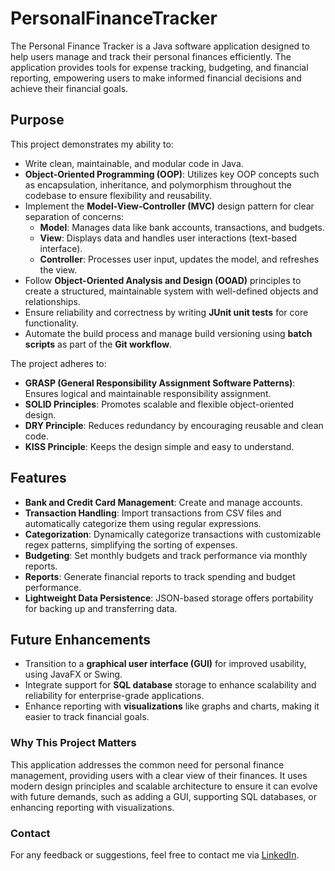 # PersonalFinanceTracker

The Personal Finance Tracker is a Java software application designed to help users manage and track their personal finances efficiently. The application provides tools for expense tracking, budgeting, and financial reporting, empowering users to make informed financial decisions and achieve their financial goals. 

## Purpose

This project demonstrates my ability to:

- Write clean, maintainable, and modular code in Java.
- **Object-Oriented Programming (OOP)**: Utilizes key OOP concepts such as encapsulation, inheritance, and polymorphism throughout the codebase to ensure flexibility and reusability.
- Implement the **Model-View-Controller (MVC)** design pattern for clear separation of concerns:
  - **Model**: Manages data like bank accounts, transactions, and budgets.
  - **View**: Displays data and handles user interactions (text-based interface).
  - **Controller**: Processes user input, updates the model, and refreshes the view.
- Follow **Object-Oriented Analysis and Design (OOAD)** principles to create a structured, maintainable system with well-defined objects and relationships. 
- Ensure reliability and correctness by writing **JUnit unit tests** for core functionality. 
- Automate the build process and manage build versioning using **batch scripts** as part of the **Git workflow**.

The project adheres to:
- **GRASP (General Responsibility Assignment Software Patterns)**: Ensures logical and maintainable responsibility assignment.
- **SOLID Principles**: Promotes scalable and flexible object-oriented design.
- **DRY Principle**: Reduces redundancy by encouraging reusable and clean code.
- **KISS Principle**: Keeps the design simple and easy to understand.

## Features

- **Bank and Credit Card Management**: Create and manage accounts.
- **Transaction Handling**: Import transactions from CSV files and automatically categorize them using regular expressions.
- **Categorization**: Dynamically categorize transactions with customizable regex patterns, simplifying the sorting of expenses.
- **Budgeting**: Set monthly budgets and track performance via monthly reports.
- **Reports**: Generate financial reports to track spending and budget performance.
- **Lightweight Data Persistence**: JSON-based storage offers portability for backing up and transferring data.

## Future Enhancements

- Transition to a **graphical user interface (GUI)** for improved usability, using JavaFX or Swing.
- Integrate support for **SQL database** storage to enhance scalability and reliability for enterprise-grade applications.
- Enhance reporting with **visualizations** like graphs and charts, making it easier to track financial goals.

### Why This Project Matters

This application addresses the common need for personal finance management, providing users with a clear view of their finances. It uses modern design principles and scalable architecture to ensure it can evolve with future demands, such as adding a GUI, supporting SQL databases, or enhancing reporting with visualizations.

### Contact

For any feedback or suggestions, feel free to contact me via [LinkedIn](https://www.linkedin.com/in/bhavdeepbiring).